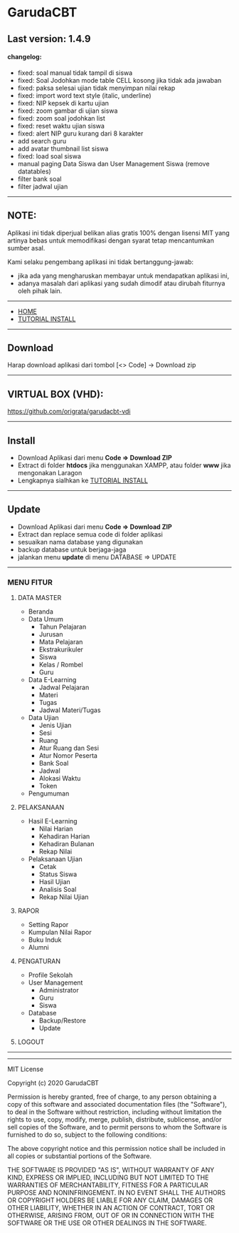 # GarudaCBT

## Last version: 1.4.9

#### changelog:
- fixed: soal manual tidak tampil di siswa
- fixed: Soal Jodohkan mode table CELL kosong jika tidak ada jawaban
- fixed: paksa selesai ujian tidak menyimpan nilai rekap
- fixed: import word text style (italic, underline)
- fixed: NIP kepsek di kartu ujian
- fixed: zoom gambar di ujian siswa
- fixed: zoom soal jodohkan list
- fixed: reset waktu ujian siswa
- fixed: alert NIP guru kurang dari 8 karakter
- add search guru
- add avatar thumbnail list siswa
- fixed: load soal siswa
- manual paging Data Siswa dan User Management Siswa (remove datatables)
- filter bank soal
- filter jadwal ujian
___________

## NOTE:
Aplikasi ini tidak diperjual belikan alias gratis 100% dengan lisensi MIT yang artinya bebas untuk memodifikasi dengan syarat tetap mencantumkan sumber asal.

Kami selaku pengembang aplikasi ini tidak bertanggung-jawab:
- jika ada yang mengharuskan membayar untuk mendapatkan aplikasi ini,
- adanya masalah dari aplikasi yang sudah dimodif atau dirubah fiturnya oleh pihak lain.
______________
- [HOME](https://garudacbt.github.io/cbt)
- [TUTORIAL INSTALL](https://github.com/garudacbt/cbt/wiki)

____
## Download
Harap download aplikasi dari tombol [<> Code] -> Download zip

-----
## VIRTUAL BOX (VHD):
https://github.com/origrata/garudacbt-vdi

----
## Install
* Download Aplikasi dari menu **Code => Download ZIP**
* Extract di folder **htdocs** jika menggunakan XAMPP, atau folder **www** jika mengonakan Laragon
* Lengkapnya sialhkan ke [TUTORIAL INSTALL](https://github.com/garudacbt/cbt/wiki)
----
## Update
* Download Aplikasi dari menu **Code => Download ZIP**
* Extract dan replace semua code di folder aplikasi
* sesuaikan nama database yang digunakan
* backup database untuk berjaga-jaga
* jalankan menu **update** di menu DATABASE => UPDATE
______
### MENU FITUR
1. DATA MASTER
    * Beranda
    * Data Umum
        * Tahun Pelajaran
        * Jurusan
        * Mata Pelajaran
        * Ekstrakurikuler
        * Siswa
        * Kelas / Rombel
        * Guru
    * Data E-Learning
        * Jadwal Pelajaran
        * Materi
        * Tugas
        * Jadwal Materi/Tugas
    * Data Ujian
        * Jenis Ujian
        * Sesi
        * Ruang
        * Atur Ruang dan Sesi
        * Atur Nomor Peserta
        * Bank Soal
        * Jadwal
        * Alokasi Waktu
        * Token
    * Pengumuman

2. PELAKSANAAN
    * Hasil E-Learning
        * Nilai Harian
        * Kehadiran Harian
        * Kehadiran Bulanan
        * Rekap Nilai
    * Pelaksanaan Ujian
        * Cetak
        * Status Siswa
        * Hasil Ujian
        * Analisis Soal
        * Rekap Nilai Ujian

3. RAPOR
    * Setting Rapor
    * Kumpulan Nilai Rapor
    * Buku Induk
    * Alumni

4. PENGATURAN
    * Profile Sekolah
    * User Management
        * Administrator
        * Guru
        * Siswa
    * Database
        * Backup/Restore
        * Update

6. LOGOUT
______
______
MIT License

Copyright (c) 2020 GarudaCBT

Permission is hereby granted, free of charge, to any person obtaining a copy
of this software and associated documentation files (the "Software"), to deal
in the Software without restriction, including without limitation the rights
to use, copy, modify, merge, publish, distribute, sublicense, and/or sell
copies of the Software, and to permit persons to whom the Software is
furnished to do so, subject to the following conditions:

The above copyright notice and this permission notice shall be included in all
copies or substantial portions of the Software.

THE SOFTWARE IS PROVIDED "AS IS", WITHOUT WARRANTY OF ANY KIND, EXPRESS OR
IMPLIED, INCLUDING BUT NOT LIMITED TO THE WARRANTIES OF MERCHANTABILITY,
FITNESS FOR A PARTICULAR PURPOSE AND NONINFRINGEMENT. IN NO EVENT SHALL THE
AUTHORS OR COPYRIGHT HOLDERS BE LIABLE FOR ANY CLAIM, DAMAGES OR OTHER
LIABILITY, WHETHER IN AN ACTION OF CONTRACT, TORT OR OTHERWISE, ARISING FROM,
OUT OF OR IN CONNECTION WITH THE SOFTWARE OR THE USE OR OTHER DEALINGS IN THE
SOFTWARE.
